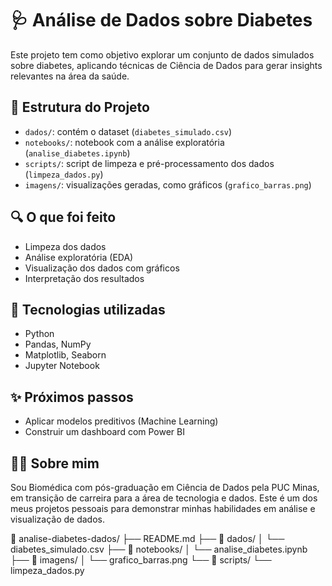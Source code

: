 # 🩺 Análise de Dados sobre Diabetes

Este projeto tem como objetivo explorar um conjunto de dados simulados sobre diabetes, aplicando técnicas de Ciência de Dados para gerar insights relevantes na área da saúde.

## 📁 Estrutura do Projeto

- `dados/`: contém o dataset (`diabetes_simulado.csv`)
- `notebooks/`: notebook com a análise exploratória (`analise_diabetes.ipynb`)
- `scripts/`: script de limpeza e pré-processamento dos dados (`limpeza_dados.py`)
- `imagens/`: visualizações geradas, como gráficos (`grafico_barras.png`)

## 🔍 O que foi feito

- Limpeza dos dados
- Análise exploratória (EDA)
- Visualização dos dados com gráficos
- Interpretação dos resultados

## 🧠 Tecnologias utilizadas

- Python
- Pandas, NumPy
- Matplotlib, Seaborn
- Jupyter Notebook

## ✨ Próximos passos

- Aplicar modelos preditivos (Machine Learning)
- Construir um dashboard com Power BI

## 👩‍💻 Sobre mim

Sou Biomédica com pós-graduação em Ciência de Dados pela PUC Minas, em transição de carreira para a área de tecnologia e dados. Este é um dos meus projetos pessoais para demonstrar minhas habilidades em análise e visualização de dados.

📁 analise-diabetes-dados/
├── README.md
├── 📁 dados/
│   └── diabetes_simulado.csv
├── 📁 notebooks/
│   └── analise_diabetes.ipynb
├── 📁 imagens/
│   └── grafico_barras.png
└── 📁 scripts/
    └── limpeza_dados.py
